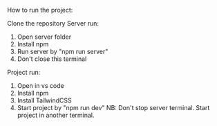 How to run the project:

Clone the repository
Server run:
1. Open server folder
2. Install npm
3. Run server by "npm run server"
4. Don't close this terminal

Project run:
1. Open in vs code
2. Install npm
3. Install TailwindCSS
4. Start project by "npm run dev"
NB: Don't stop server terminal. Start project in another terminal.
